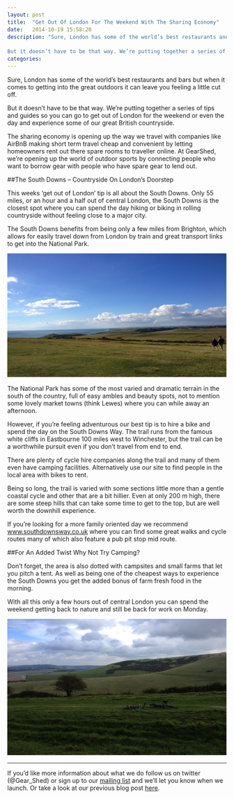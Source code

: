 ```yaml
---
layout: post
title:  "Get Out Of London For The Weekend With The Sharing Economy"
date:   2014-10-19 15:58:20
description: "Sure, London has some of the world’s best restaurants and bars but when it comes to getting into the great outdoors it can leave you feeling a little cut off. 

But it doesn’t have to be that way. We’re putting together a series of tips and guides so you can go to get out of London for the weekend or even the day and experience some of our great British countryside."
categories: 
---
```


Sure, London has some of the world’s best restaurants and bars but when it comes to getting into the great outdoors it can leave you feeling a little cut off. 

But it doesn’t have to be that way. We’re putting together a series of tips and guides so you can go to get out of London for the weekend or even the day and experience some of our great British countryside. 

The sharing economy is opening up the way we travel with companies like AirBnB making short term travel cheap and convenient by letting homeowners rent out there spare rooms to traveller online. At GearShed, we’re opening up the world of outdoor sports by connecting people who want to borrow gear with people who have spare gear to lend out. 

##The South Downs – Countryside On London’s Doorstep 

This weeks ‘get out of London’ tip is all about the South Downs. Only 55 miles, or an hour and a half out of central London, the South Downs is the closest spot where you can spend the day hiking or biking in rolling countryside without feeling close to a major city. 

The South Downs benefits from being only a few miles from Brighton, which allows for easily travel down from London by train and great transport links to get into the National Park. 


<img src='/images/southdowns.png' style='max-width:100%;' title='The South Downs – Countryside On London’s Doorstep'>


The National Park has some of the most varied and dramatic terrain in the south of the country, full of easy ambles and beauty spots, not to mention some lovely market towns (think Lewes) where you can while away an afternoon.

However, if you’re feeling adventurous our best tip is to hire a bike and spend the day on the South Downs Way. The trail runs from the famous white cliffs in Eastbourne 100 miles west to Winchester, but the trail can be a worthwhile pursuit even if you don’t travel from end to end.

There are plenty of cycle hire companies along the trail and many of them even have camping facilities. Alternatively use our site to find people in the local area with bikes to rent.

Being so long, the trail is varied with some sections little more than a gentle coastal cycle and other that are a bit hillier. Even at only 200 m high, there are some steep hills that can take some time to get to the top, but are well worth the downhill experience. 

If you’re looking for a more family oriented day we recommend www.southdownsway.co.uk where you can find some great walks and cycle routes many of which also feature a pub pit stop mid route.

##For An Added Twist Why Not Try Camping?

Don’t forget, the area is also dotted with campsites and small farms that let you pitch a tent. As well as being one of the cheapest ways to experience the South Downs you get the added bonus of farm fresh food in the morning. 

With all this only a few hours out of central London you can spend the weekend getting back to nature and still be back for work on Monday. 


<img src='/images/southdownscamping.png' style='max-width:100%;' title='Why not try camping?'>

---------


If you’d like more information about what we do follow us on twitter (@Gear_Shed) or sign up to our <a href='#mailing-list' class='mailing-list'>mailing list</a> and we’ll let you know when we launch.  Or take a look at our previous blog post <a href='/2014/09/26/why-lend-out-gear-with-the-sharing-economy/'>here</a>. 
